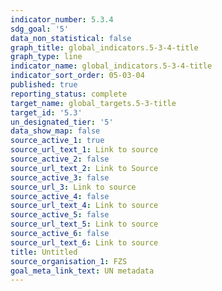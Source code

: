 ```yaml
---
indicator_number: 5.3.4
sdg_goal: '5'
data_non_statistical: false
graph_title: global_indicators.5-3-4-title
graph_type: line
indicator_name: global_indicators.5-3-4-title
indicator_sort_order: 05-03-04
published: true
reporting_status: complete
target_name: global_targets.5-3-title
target_id: '5.3'
un_designated_tier: '5'
data_show_map: false
source_active_1: true
source_url_text_1: Link to source
source_active_2: false
source_url_text_2: Link to Source
source_active_3: false
source_url_3: Link to source
source_active_4: false
source_url_text_4: Link to source
source_active_5: false
source_url_text_5: Link to source
source_active_6: false
source_url_text_6: Link to source
title: Untitled
source_organisation_1: FZS
goal_meta_link_text: UN metadata
---
```


